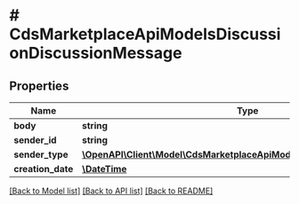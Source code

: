 # # CdsMarketplaceApiModelsDiscussionDiscussionMessage

## Properties

Name | Type | Description | Notes
------------ | ------------- | ------------- | -------------
**body** | **string** |  | [optional]
**sender_id** | **string** |  | [optional]
**sender_type** | [**\OpenAPI\Client\Model\CdsMarketplaceApiModelsDiscussionDtosUserType**](CdsMarketplaceApiModelsDiscussionDtosUserType.md) |  | [optional]
**creation_date** | [**\DateTime**](\DateTime.md) |  | [optional]

[[Back to Model list]](../../README.md#models) [[Back to API list]](../../README.md#endpoints) [[Back to README]](../../README.md)
